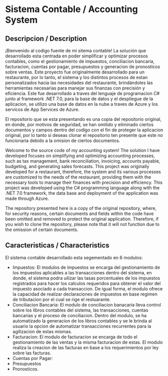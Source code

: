 # Sistema Contable / Accounting System
## Descripcion / Description
¡Bienvenido al codigo fuente de mi sitema contable! La solución que desarrollado esta centrada en poder simplificar y optimizar procesos contables, como el gestionamiento de impuestos, conciliacion bancaria, facturacion, cuentas por pagar, presupuestos y generacion de pronosticos sobre ventas. Este proyecto fue originalmente desarrollado para un restaurante, por lo tanto, el sistema y los distintos procesos de estan personalizados hacia las necesidades del restaurante, brindándoles las herramientas necesarias para manejar sus finanzas con precisión y eficiencia. Este fue desarrollado a traves del lenguaje de programacion C# junto al framework .NET 7.0, para la base de datos y el despliegue de la aplicacion, se utilizo una base de datos en la nube a traves de Azure y los servicos de App Services de Azure.

El repositorio que se esta presentando es una copia del repositorio original, en donde, por motivos de seguridad, se han omitido y eliminado ciertos documentos y campos dentro del codigo con el fin de proteger la aplicacion original, por lo tanto si deseas clonar el repositorio ten presente que este no funcionaria debido a la omision de ciertos documentos.

Welcome to the source code of my accounting system! The solution I have developed focuses on simplifying and optimizing accounting processes, such as tax management, bank reconciliation, invoicing, accounts payable, budgeting, and generating sales forecasts. This project was originally developed for a restaurant, therefore, the system and its various processes are customized to the needs of the restaurant, providing them with the necessary tools to manage their finances with precision and efficiency. This project was developed using the C# programming language along with the .NET 7.0 framework, the data base and deployment of the application was made through Azure.

The repository presented here is a copy of the original repository, where, for security reasons, certain documents and fields within the code have been omitted and removed to protect the original application. Therefore, if you wish to clone the repository, please note that it will not function due to the omission of certain documents.

## Caracteristicas / Characteristics
El sistema contable desarrollado esta segementado en 6 modulos:
- Impuestos: El modulos de impuestos se encarga del gestionamiento de los impuestos aplicables a las transacciones dentro del sistema, en donde, el sistema podra uilizar las tasas porcentuales de los impuestos registrados para hacer los calculos requeridos para obtener el valor del impuesto asociado a cada transaccion. De igual forma, el modulo ofrece la capacidad de realizar declaraciones de impuestos en base regimen de tributacion por el cual se rige el restuarante.
- Conciliacion Bancaria: El modulo de conciliacion banacaria lleva control sobre los libros contables del sistema, las transacciones, cuentas bancarias y el proceso de conciliacion. Dentro del modulo, se ha automatizado la generacion de los libros contables y se le brinda al usuario la opcion de automatizar transacciones recurrentes para la agilizacion de estas mismas.
- Facturacion: El modulo de facturacion se encarga de todo el gestionamiento de las ventas y la misma facturacion de estas. El modulo realiza la creacion de las facturas en base a los requerimientos por ley sobre las facturas. 
- Cuentas por Pagar:
- Presupuestos
- Pronosticos.

